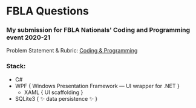 ﻿
# FBLA Questions
### My submission for FBLA Nationals' Coding and Programming event 2020-21

Problem Statement & Rubric: [Coding & Programming](https://www.dropbox.com/s/p16xl6tv0hgxrn4/Coding%20and%20Programming.pdf?dl=0)

### Stack:
-   C#
-   WPF { Windows Presentation Framework — UI wrapper for .NET }
    -   XAML { UI scaffolding }
-   SQLite3 { ✨  data persistence ✨  }

